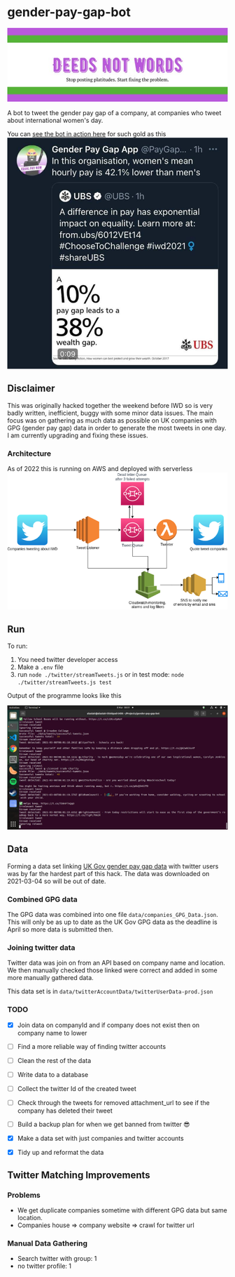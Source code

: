 # gender-pay-gap-bot

![Banner](https://github.com/alifensome/gender-pay-gap-bot/blob/main/images/banner.jpeg?raw=true)

A bot to tweet the gender pay gap of a company, at companies who tweet about international women's day.

You can [see the bot in action here](https://twitter.com/PayGapApp) for such gold as this
![Twitter-bot Tweet at UBS](https://github.com/alifensome/gender-pay-gap-bot/blob/main/images/ubs.jpeg?raw=true)

## Disclaimer
This was originally hacked together the weekend before IWD so is very badly written, inefficient,  buggy with some minor data issues. The main focus was on gathering as much data as possible on UK companies with GPG (gender pay gap) data in order to generate the most tweets in one day. I am currently upgrading and fixing these issues.

### Architecture 
As of 2022 this is running on AWS and deployed with serverless
![Architecture](https://github.com/alifensome/gender-pay-gap-bot/blob/main/images/GPGA.drawio.png?raw=true)


## Run
 To run:
1. You need twitter developer access 
1. Make a `.env` file
1. run `node ./twitter/streamTweets.js` or in test mode: `node ./twitter/streamTweets.js test`

Output of the programme looks like this 

![Twitter-bot Tweet at UBS](https://github.com/alifensome/gender-pay-gap-bot/blob/main/images/terminal.jpeg?raw=true)

## Data
Forming a data set linking [UK Gov gender pay gap data](https://gender-pay-gap.service.gov.uk/viewing/download) with twitter users was by far the hardest part of this hack. The data was downloaded on 2021-03-04 so will be out of date.
### Combined GPG data
The GPG data was combined into one file `data/companies_GPG_Data.json`. This will only be as up to date as the UK Gov GPG data as the deadline is April so more data is submitted then.

### Joining twitter data
Twitter data was join on from an API based on company name and location. We then manually checked those linked were correct and added in some more manually gathered data.

This data set is in `data/twitterAccountData/twitterUserData-prod.json`

### TODO
- [X] Join data on companyId and if company does not exist then on company name to lower
- [ ] Find a more reliable way of finding twitter accounts
- [ ] Clean the rest of the data
- [ ] Write data to a database
- [ ] Collect the twitter Id of the created tweet
- [ ] Check through the tweets for removed attachment_url to see if the company has deleted their tweet
- [ ] Build a backup plan for when we get banned from twitter 😎
- [X] Make a data set with just companies and twitter accounts
- [X] Tidy up and reformat the data


## Twitter Matching Improvements
### Problems
- We get duplicate companies sometime with different GPG data but same location.
- Companies house => company website => crawl for twitter url

### Manual Data Gathering
- Search twitter with group: 1
- no twitter profile: 1